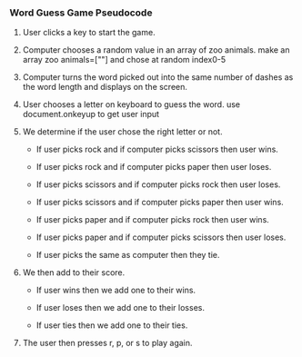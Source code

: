 ### Word Guess Game Pseudocode

1. User clicks a key to start the game.

2. Computer chooses a random value in an array of zoo animals.
make an array zoo animals=[""] and chose at random index0-5

3. Computer turns the word picked out into the same number of dashes as the word length and displays on the screen.

4. User chooses a letter on keyboard to guess the word.
use document.onkeyup to get user input

5. We determine if the user chose the right letter or not.

   * If user picks rock and if computer picks scissors then user wins.
   

   * If user picks rock and if computer picks paper then user loses.

   * If user picks scissors and if computer picks rock then user loses.

   * If user picks scissors and if computer picks paper then user wins.

   * If user picks paper and if computer picks rock then user wins.

   * If user picks paper and if computer picks scissors then user loses.

   * If user picks the same as computer then they tie.

4. We then add to their score.

   * If user wins then we add one to their wins.
    
   * If user loses then we add one to their losses.
    
   * If user ties then we add one to their ties.

5. The user then presses r, p, or s to play again.

